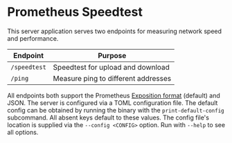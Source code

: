 # Prometheus Speedtest

This server application serves two endpoints for measuring network speed and performance.

| Endpoint     | Purpose                             |
| ------------ | ----------------------------------- |
| `/speedtest` | Speedtest for upload and download   |
| `/ping`      | Measure ping to different addresses |

All endpoints both support the Prometheus [Exposition format] (default) and JSON. The server is configured via a TOML configuration file. The default config can be obtained by running the binary with the `print-default-config` subcommand. All absent keys default to these values. The config file's location is supplied via the `--config <CONFIG>` option. Run with `--help` to see all options.

[Exposition format]: https://prometheus.io/docs/instrumenting/exposition_formats/#text-based-format

